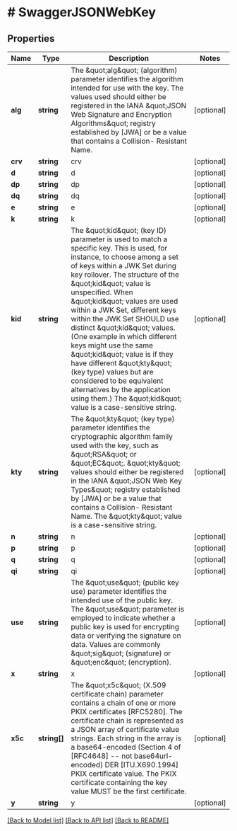 # # SwaggerJSONWebKey

## Properties

Name | Type | Description | Notes
------------ | ------------- | ------------- | -------------
**alg** | **string** | The \&quot;alg\&quot; (algorithm) parameter identifies the algorithm intended for use with the key.  The values used should either be registered in the IANA \&quot;JSON Web Signature and Encryption Algorithms\&quot; registry established by [JWA] or be a value that contains a Collision- Resistant Name. | [optional] 
**crv** | **string** | crv | [optional] 
**d** | **string** | d | [optional] 
**dp** | **string** | dp | [optional] 
**dq** | **string** | dq | [optional] 
**e** | **string** | e | [optional] 
**k** | **string** | k | [optional] 
**kid** | **string** | The \&quot;kid\&quot; (key ID) parameter is used to match a specific key.  This is used, for instance, to choose among a set of keys within a JWK Set during key rollover.  The structure of the \&quot;kid\&quot; value is unspecified.  When \&quot;kid\&quot; values are used within a JWK Set, different keys within the JWK Set SHOULD use distinct \&quot;kid\&quot; values.  (One example in which different keys might use the same \&quot;kid\&quot; value is if they have different \&quot;kty\&quot; (key type) values but are considered to be equivalent alternatives by the application using them.)  The \&quot;kid\&quot; value is a case-sensitive string. | [optional] 
**kty** | **string** | The \&quot;kty\&quot; (key type) parameter identifies the cryptographic algorithm family used with the key, such as \&quot;RSA\&quot; or \&quot;EC\&quot;. \&quot;kty\&quot; values should either be registered in the IANA \&quot;JSON Web Key Types\&quot; registry established by [JWA] or be a value that contains a Collision- Resistant Name.  The \&quot;kty\&quot; value is a case-sensitive string. | [optional] 
**n** | **string** | n | [optional] 
**p** | **string** | p | [optional] 
**q** | **string** | q | [optional] 
**qi** | **string** | qi | [optional] 
**use** | **string** | The \&quot;use\&quot; (public key use) parameter identifies the intended use of the public key. The \&quot;use\&quot; parameter is employed to indicate whether a public key is used for encrypting data or verifying the signature on data. Values are commonly \&quot;sig\&quot; (signature) or \&quot;enc\&quot; (encryption). | [optional] 
**x** | **string** | x | [optional] 
**x5c** | **string[]** | The \&quot;x5c\&quot; (X.509 certificate chain) parameter contains a chain of one or more PKIX certificates [RFC5280].  The certificate chain is represented as a JSON array of certificate value strings.  Each string in the array is a base64-encoded (Section 4 of [RFC4648] -- not base64url-encoded) DER [ITU.X690.1994] PKIX certificate value. The PKIX certificate containing the key value MUST be the first certificate. | [optional] 
**y** | **string** | y | [optional] 

[[Back to Model list]](../../README.md#documentation-for-models) [[Back to API list]](../../README.md#documentation-for-api-endpoints) [[Back to README]](../../README.md)


